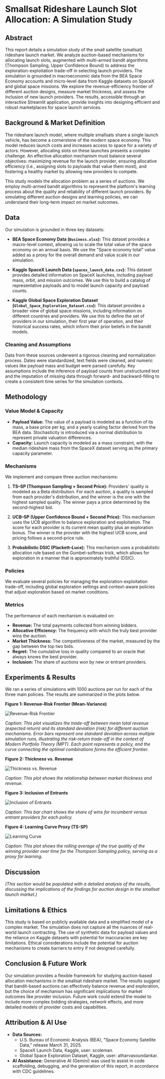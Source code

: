 
# Smallsat Rideshare Launch Slot Allocation: A Simulation Study

## Abstract

This report details a simulation study of the small satellite (smallsat) rideshare launch market. We analyze auction-based mechanisms for allocating launch slots, augmented with multi-armed bandit algorithms (Thompson Sampling, Upper Confidence Bound) to address the exploration-exploitation trade-off in selecting launch providers. The simulation is grounded in macroeconomic data from the BEA Space Economy accounts and micro-level data from Kaggle datasets on SpaceX and global space missions. We explore the revenue-efficiency frontier of different auction designs, measure market thickness, and assess the inclusion of new launch providers. The results, accessible through an interactive Streamlit application, provide insights into designing efficient and robust marketplaces for space launch services.

## Background & Market Definition

The rideshare launch model, where multiple smallsats share a single launch vehicle, has become a cornerstone of the modern space economy. This model reduces launch costs and increases access to space for a variety of actors. However, allocating slots on these launches presents a complex challenge. An effective allocation mechanism must balance several objectives: maximizing revenue for the launch provider, ensuring allocative efficiency (i.e., assigning slots to payloads that value them most), and fostering a healthy market by allowing new providers to compete.

This study models the allocation problem as a series of auctions. We employ multi-armed bandit algorithms to represent the platform's learning process about the quality and reliability of different launch providers. By simulating different auction designs and learning policies, we can understand their long-term impact on market outcomes.

## Data

Our simulation is grounded in three key datasets:

*   **BEA Space Economy Data (`Business.xlsx`):** This dataset provides a macro-level context, allowing us to scale the total value of the space economy on an annual basis. We use the "Space economy total" value added as a proxy for the overall demand and value scale in our simulation.

*   **Kaggle SpaceX Launch Data (`spacex_launch_data.csv`):** This dataset provides detailed information on SpaceX launches, including payload mass, orbit, and mission outcomes. We use this to build a catalog of representative payloads and to model launch capacity and payload counts.

*   **Kaggle Global Space Exploration Dataset (`Global_Space_Exploration_Dataset.csv`):** This dataset provides a broader view of global space missions, including information on different countries and providers. We use this to define the set of providers in our simulation, their first year of operation, and their historical success rates, which inform their prior beliefs in the bandit models.

### Cleaning and Assumptions

Data from these sources underwent a rigorous cleaning and normalization process. Dates were standardized, text fields were cleaned, and numeric values like payload mass and budget were parsed carefully. Key assumptions include the inference of payload counts from unstructured text and the imputation of missing data through forward- and backward-filling to create a consistent time series for the simulation contexts.

## Methodology

### Value Model & Capacity

*   **Payload Value:** The value of a payload is modeled as a function of its mass, a base price per kg, and a yearly scaling factor derived from the BEA data. Stochasticity is introduced via a normal distribution to represent private valuation differences.
*   **Capacity:** Launch capacity is modeled as a mass constraint, with the median rideshare mass from the SpaceX dataset serving as the primary capacity parameter.

### Mechanisms

We implement and compare three auction mechanisms:

1.  **TS–SP (Thompson Sampling + Second Price):** Providers' quality is modeled as a Beta distribution. For each auction, a quality is sampled from each provider's distribution, and the winner is the one with the highest sampled quality. The winner pays a price determined by the second-highest bid.

2.  **UCB–SP (Upper Confidence Bound + Second Price):** This mechanism uses the UCB algorithm to balance exploration and exploitation. The score for each provider is its current mean quality plus an exploration bonus. The winner is the provider with the highest UCB score, and pricing follows a second-price rule.

3.  **Probabilistic DSIC (Plackett–Luce):** This mechanism uses a probabilistic allocation rule based on the Gumbel-softmax trick, which allows for exploration in a manner that is approximately truthful (DSIC). 

### Policies

We evaluate several policies for managing the exploration-exploitation trade-off, including global exploration settings and context-aware policies that adjust exploration based on market conditions.

### Metrics

The performance of each mechanism is evaluated on:

*   **Revenue:** The total payments collected from winning bidders.
*   **Allocative Efficiency:** The frequency with which the truly best provider wins the auction.
*   **Market Thickness:** The competitiveness of the market, measured by the gap between the top two bids.
*   **Regret:** The cumulative loss in quality compared to an oracle that always knows the best provider.
*   **Inclusion:** The share of auctions won by new or entrant providers.

## Experiments & Results

We ran a series of simulations with 1000 auctions per run for each of the three main policies. The results are summarized in the plots below.

**Figure 1: Revenue-Risk Frontier (Mean-Variance)**

![Revenue-Risk Frontier](outputs/revenue_efficiency_frontier.png)

*Caption: This plot visualizes the trade-off between mean total revenue (expected return) and its standard deviation (risk) for different auction mechanisms. Error bars represent one standard deviation across multiple simulation runs, illustrating the risk-return trade-off in the context of Modern Portfolio Theory (MPT). Each point represents a policy, and the curve connecting the optimal combinations forms the efficient frontier.*

**Figure 2: Thickness vs. Revenue**

![Thickness vs. Revenue](outputs/thickness_revenue.png)

*Caption: This plot shows the relationship between market thickness and revenue.*

**Figure 3: Inclusion of Entrants**

![Inclusion of Entrants](outputs/inclusion.png)

*Caption: This bar chart shows the share of wins for incumbent versus entrant providers for each policy.*

**Figure 4: Learning Curve Proxy (TS-SP)**

![Learning Curve](outputs/learning_curve.png)

*Caption: This plot shows the rolling average of the true quality of the winning provider over time for the Thompson Sampling policy, serving as a proxy for learning.*

## Discussion

*(This section would be populated with a detailed analysis of the results, discussing the implications of the findings for auction design in the smallsat launch market.)*

## Limitations & Ethics

This study is based on publicly available data and a simplified model of a complex market. The simulation does not capture all the nuances of real-world launch contracting. The use of synthetic data for payload values and the reliance on Kaggle datasets with potential for inaccuracies are key limitations. Ethical considerations include the potential for auction mechanisms to create barriers to entry if not designed carefully.

## Conclusion & Future Work

Our simulation provides a flexible framework for studying auction-based allocation mechanisms in the smallsat rideshare market. The results suggest that bandit-based auctions can effectively balance revenue and exploration, but the choice of mechanism has significant implications for market outcomes like provider inclusion. Future work could extend the model to include more complex bidding strategies, network effects, and more detailed models of provider costs and capabilities.

## Attribution & AI Use

*   **Data Sources:**
    *   U.S. Bureau of Economic Analysis (BEA), "Space Economy Satellite Data," release March 31, 2025.
    *   SpaceX Launch Data, Kaggle, user: scoleman.
    *   Global Space Exploration Dataset, Kaggle, user: atharvasoundankar.
*   **AI Assistance:** Generative AI (Gemini) was used to assist in code scaffolding, debugging, and the generation of this report, in accordance with CDC guidelines.
